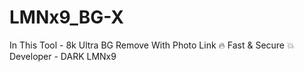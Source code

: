 # LMNx9_BG-X
In This Tool - 8k Ultra BG Remove With Photo Link 🔥 Fast &amp; Secure 💥 Developer - DARK LMNx9  
